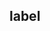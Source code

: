 ## label

<!-- UTSCOMJSON.label.description -->

<!-- UTSCOMJSON.label.compatibility -->

<!-- UTSCOMJSON.label.attribute -->

<!-- UTSCOMJSON.label.event -->

<!-- UTSCOMJSON.label.component_type -->

<!-- UTSCOMJSON.label.children -->

<!-- UTSCOMJSON.label.example -->

<!-- UTSCOMJSON.label.reference -->

